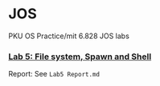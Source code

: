 # JOS
PKU OS Practice/mit 6.828 JOS labs

### [Lab 5: File system, Spawn and Shell](https://pdos.csail.mit.edu/6.828/2018/labs/lab5/)
Report: See `Lab5 Report.md`
